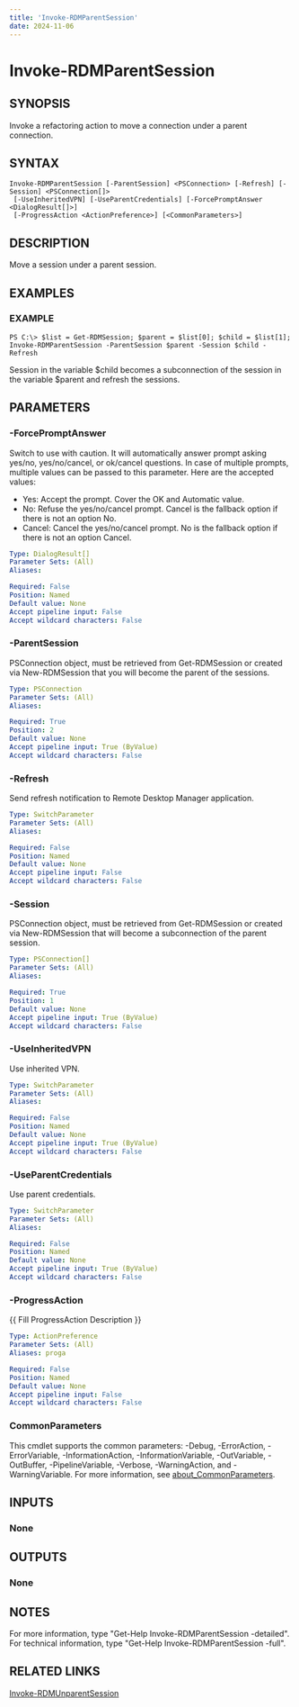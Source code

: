 ```yaml
---
title: 'Invoke-RDMParentSession'
date: 2024-11-06
---
```



# Invoke-RDMParentSession

## SYNOPSIS
Invoke a refactoring action to move a connection under a parent connection.

## SYNTAX

```
Invoke-RDMParentSession [-ParentSession] <PSConnection> [-Refresh] [-Session] <PSConnection[]>
 [-UseInheritedVPN] [-UseParentCredentials] [-ForcePromptAnswer <DialogResult[]>]
 [-ProgressAction <ActionPreference>] [<CommonParameters>]
```

## DESCRIPTION
Move a session under a parent session.

## EXAMPLES

### EXAMPLE
```
PS C:\> $list = Get-RDMSession; $parent = $list[0]; $child = $list[1]; Invoke-RDMParentSession -ParentSession $parent -Session $child -Refresh
```

Session in the variable $child becomes a subconnection of the session in the variable $parent and refresh the sessions.

## PARAMETERS

### -ForcePromptAnswer
Switch to use with caution.
It will automatically answer prompt asking yes/no, yes/no/cancel, or ok/cancel questions.
In case of multiple prompts, multiple values can be passed to this parameter.
Here are the accepted values:
- Yes: Accept the prompt.
Cover the OK and Automatic value.
- No: Refuse the yes/no/cancel prompt.
Cancel is the fallback option if there is not an option No.
- Cancel: Cancel the yes/no/cancel prompt.
No is the fallback option if there is not an option Cancel.

```yaml
Type: DialogResult[]
Parameter Sets: (All)
Aliases:

Required: False
Position: Named
Default value: None
Accept pipeline input: False
Accept wildcard characters: False
```

### -ParentSession
PSConnection object, must be retrieved from Get-RDMSession or created via New-RDMSession that you will become the parent of the sessions.

```yaml
Type: PSConnection
Parameter Sets: (All)
Aliases:

Required: True
Position: 2
Default value: None
Accept pipeline input: True (ByValue)
Accept wildcard characters: False
```

### -Refresh
Send refresh notification to Remote Desktop Manager application.

```yaml
Type: SwitchParameter
Parameter Sets: (All)
Aliases:

Required: False
Position: Named
Default value: None
Accept pipeline input: False
Accept wildcard characters: False
```

### -Session
PSConnection object, must be retrieved from Get-RDMSession or created via New-RDMSession that will become a subconnection of the parent session.

```yaml
Type: PSConnection[]
Parameter Sets: (All)
Aliases:

Required: True
Position: 1
Default value: None
Accept pipeline input: True (ByValue)
Accept wildcard characters: False
```

### -UseInheritedVPN
Use inherited VPN.

```yaml
Type: SwitchParameter
Parameter Sets: (All)
Aliases:

Required: False
Position: Named
Default value: None
Accept pipeline input: True (ByValue)
Accept wildcard characters: False
```

### -UseParentCredentials
Use parent credentials.

```yaml
Type: SwitchParameter
Parameter Sets: (All)
Aliases:

Required: False
Position: Named
Default value: None
Accept pipeline input: True (ByValue)
Accept wildcard characters: False
```

### -ProgressAction
{{ Fill ProgressAction Description }}

```yaml
Type: ActionPreference
Parameter Sets: (All)
Aliases: proga

Required: False
Position: Named
Default value: None
Accept pipeline input: False
Accept wildcard characters: False
```

### CommonParameters
This cmdlet supports the common parameters: -Debug, -ErrorAction, -ErrorVariable, -InformationAction, -InformationVariable, -OutVariable, -OutBuffer, -PipelineVariable, -Verbose, -WarningAction, and -WarningVariable. For more information, see [about_CommonParameters](http://go.microsoft.com/fwlink/?LinkID=113216).

## INPUTS

### None
## OUTPUTS

### None
## NOTES
For more information, type "Get-Help Invoke-RDMParentSession -detailed".
For technical information, type "Get-Help Invoke-RDMParentSession -full".

## RELATED LINKS

[Invoke-RDMUnparentSession](http://127.0.0.1:1111/docs/Invoke-RDMUnparentSession/)

